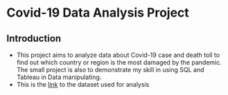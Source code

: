 # Covid-19 Data Analysis Project

## Introduction
 - This project aims to analyze data about Covid-19 case and death toll to find out which country or region is the most damaged by the pandemic. The small project is also to demonstrate my skill in using SQL and Tableau in Data manipulating.
 - This is the [link](https://covid.ourworldindata.org/data/owid-covid-data.xlsx) to the dataset used for analysis


